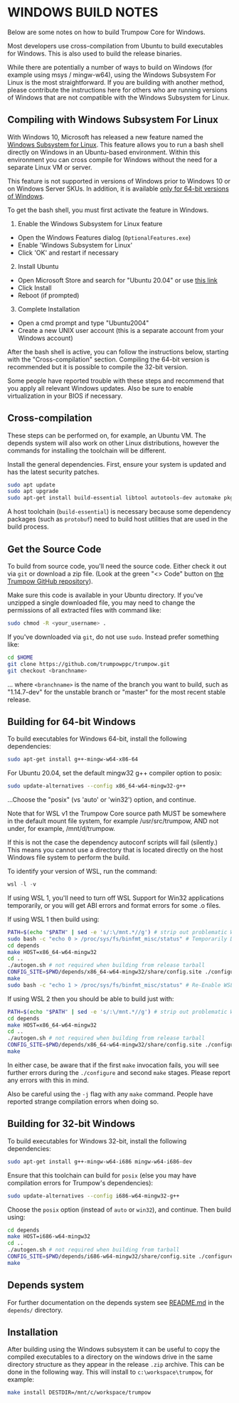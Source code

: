 WINDOWS BUILD NOTES
====================

Below are some notes on how to build Trumpow Core for Windows.

Most developers use cross-compilation from Ubuntu to build executables for
Windows. This is also used to build the release binaries.

While there are potentially a number of ways to build on Windows (for example using msys / mingw-w64),
using the Windows Subsystem For Linux is the most straightforward. If you are building with
another method, please contribute the instructions here for others who are running versions
of Windows that are not compatible with the Windows Subsystem for Linux.

Compiling with Windows Subsystem For Linux
-------------------------------------------

With Windows 10, Microsoft has released a new feature named the [Windows
Subsystem for Linux](https://msdn.microsoft.com/commandline/wsl/about). This
feature allows you to run a bash shell directly on Windows in an Ubuntu-based
environment. Within this environment you can cross compile for Windows without
the need for a separate Linux VM or server.

This feature is not supported in versions of Windows prior to Windows 10 or on
Windows Server SKUs. In addition, it is available [only for 64-bit versions of
Windows](https://msdn.microsoft.com/en-us/commandline/wsl/install_guide).

To get the bash shell, you must first activate the feature in Windows.

1. Enable the Windows Subsystem for Linux feature
  * Open the Windows Features dialog (`OptionalFeatures.exe`)
  * Enable 'Windows Subsystem for Linux'
  * Click 'OK' and restart if necessary
2. Install Ubuntu
  * Open Microsoft Store and search for "Ubuntu 20.04" or use [this link](https://apps.microsoft.com/detail/9mttcl66cpxj)
  * Click Install
  * Reboot (if prompted)
3. Complete Installation
  * Open a cmd prompt and type "Ubuntu2004"
  * Create a new UNIX user account (this is a separate account from your Windows account)

After the bash shell is active, you can follow the instructions below, starting
with the "Cross-compilation" section. Compiling the 64-bit version is
recommended but it is possible to compile the 32-bit version.

Some people have reported trouble with these steps and recommend that you apply all relevant Windows updates. Also be sure
to enable virtualization in your BIOS if necessary.

Cross-compilation
-------------------

These steps can be performed on, for example, an Ubuntu VM. The depends system
will also work on other Linux distributions, however the commands for
installing the toolchain will be different.

Install the general dependencies. First, ensure your system is updated and has the latest security patches.

```bash
sudo apt update
sudo apt upgrade
sudo apt-get install build-essential libtool autotools-dev automake pkg-config bsdmainutils curl git
```

A host toolchain (`build-essential`) is necessary because some dependency
packages (such as `protobuf`) need to build host utilities that are used in the
build process.

## Get the Source Code

To build from source code, you'll need the source code. Either check it out via
`git` or download a zip file. (Look at the green "<> Code" button on [the
Trumpow GitHub repository](https://github.com/trumpowppc/trumpow/)).

Make sure this code is available in your Ubuntu directory. If you've unzipped a single downloaded file, you may need to change
the permissions of all extracted files with command like:

```bash
sudo chmod -R <your_username> .
```

If you've downloaded via `git`, do not use `sudo`. Instead prefer something like:

```bash
cd $HOME
git clone https://github.com/trumpowppc/trumpow.git
git checkout <branchname>
```

... where `<branchname>` is the name of the branch you want to build, such as
"1.14.7-dev" for the unstable branch or "master" for the most recent stable
release.

## Building for 64-bit Windows

To build executables for Windows 64-bit, install the following dependencies:

```bash
sudo apt-get install g++-mingw-w64-x86-64
```

For Ubuntu 20.04, set the default mingw32 g++ compiler option to posix:

```bash
sudo update-alternatives --config x86_64-w64-mingw32-g++
```

...Choose the "posix" (vs 'auto' or 'win32') option, and continue.

Note that for WSL v1 the Trumpow Core source path MUST be somewhere in the default mount file system, for
example /usr/src/trumpow, AND not under, for example, /mnt/d/trumpow. 

If this is not the case the dependency autoconf scripts will fail (silently.)
This means you cannot use a directory that is located directly on the host Windows file system to perform the build.

To identify your version of WSL, run the command:

```powershell
wsl -l -v
```

If using WSL 1, you'll need to turn off WSL Support for Win32 applications temporarily, or you will get ABI errors and format errors for some .o files.

If using WSL 1 then build using:

```bash
PATH=$(echo "$PATH" | sed -e 's/:\/mnt.*//g') # strip out problematic Windows %PATH% imported var
sudo bash -c "echo 0 > /proc/sys/fs/binfmt_misc/status" # Temporarily Disable WSL support for Win32 applications.
cd depends
make HOST=x86_64-w64-mingw32
cd ..
./autogen.sh # not required when building from release tarball
CONFIG_SITE=$PWD/depends/x86_64-w64-mingw32/share/config.site ./configure --prefix=/
make
sudo bash -c "echo 1 > /proc/sys/fs/binfmt_misc/status" # Re-Enable WSL support for Win32 applications.
```

If using WSL 2 then you should be able to build just with:

```bash
PATH=$(echo "$PATH" | sed -e 's/:\/mnt.*//g') # strip out problematic Windows %PATH% imported var
cd depends
make HOST=x86_64-w64-mingw32
cd ..
./autogen.sh # not required when building from release tarball
CONFIG_SITE=$PWD/depends/x86_64-w64-mingw32/share/config.site ./configure --prefix=/
make
```

In either case, be aware that if the first `make` invocation fails, you will see further errors during the `./configure` and second `make` stages. Please
report any errors with this in mind.

Also be careful using the `-j` flag with any `make` command. People have reported strange compilation errors when doing so.

## Building for 32-bit Windows

To build executables for Windows 32-bit, install the following dependencies:

```bash
sudo apt-get install g++-mingw-w64-i686 mingw-w64-i686-dev
```

Ensure that this toolchain can build for `posix` (else you may have compilation errors for Trumpow's dependencies):

```bash
sudo update-alternatives --config i686-w64-mingw32-g++
```

Choose the `posix` option (instead of `auto` or `win32`), and continue. Then build using:

```bash
cd depends
make HOST=i686-w64-mingw32
cd ..
./autogen.sh # not required when building from tarball
CONFIG_SITE=$PWD/depends/i686-w64-mingw32/share/config.site ./configure --prefix=/
make
```

## Depends system

For further documentation on the depends system see [README.md](../depends/README.md) in the `depends/` directory.

Installation
-------------

After building using the Windows subsystem it can be useful to copy the compiled
executables to a directory on the windows drive in the same directory structure
as they appear in the release `.zip` archive. This can be done in the following
way. This will install to `c:\workspace\trumpow`, for example:

```bash
make install DESTDIR=/mnt/c/workspace/trumpow
```
